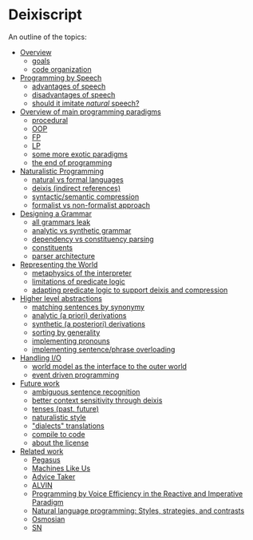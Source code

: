 # Deixiscript

An outline of the topics:

- [Overview]()
  - [goals](./overview/goals.md)
  - [code organization](./overview/code-organization.md)
- [Programming by Speech]()
  - [advantages of speech](./programming-by-speech/pros-and-cons.md#advantages-of-speech)
  - [disadvantages of speech](./programming-by-speech/pros-and-cons.md#disadvantages-of-speech)
  - [should it imitate _natural_ speech?](./programming-by-speech/why-natural-speech.md)
- [Overview of main programming paradigms]()
  - [procedural](./programming-paradigms/1-procedural.md)
  - [OOP](./programming-paradigms/2-object-oriented.md)
  - [FP](./programming-paradigms/3-functional-programming.md)
  - [LP](./programming-paradigms/4-logic-programming.md)
  - [some more exotic paradigms]()
  - [the end of programming](./programming-paradigms/6-the-end-of-programming.md)
- [Naturalistic Programming]()
  - [natural vs formal languages](./naturalistic-programming/natural-vs-formal.md)
  - [deixis (indirect references)](./naturalistic-programming/natural-vs-formal.md)
  - [syntactic/semantic compression](./naturalistic-programming/natural-vs-formal.md)
  - [formalist vs non-formalist approach]()
- [Designing a Grammar]()
  - [all grammars leak]()
  - [analytic vs synthetic grammar]()
  - [dependency vs constituency parsing]()
  - [constituents](./designing-a-grammar/constituents.md)
  - [parser architecture]()
- [Representing the World]()
  - [metaphysics of the interpreter]()
  - [limitations of predicate logic]()
  - [adapting predicate logic to support deixis and compression]()
- [Higher level abstractions]()
  - [matching sentences by synonymy](./higher-level-abstractions/matching-by-synonymy.md)
  - [analytic (a priori) derivations]()
  - [synthetic (a posteriori) derivations]()
  - [sorting by generality]()
  - [implementing pronouns]()
  - [implementing sentence/phrase overloading]()
- [Handling I/O]()
  - [world model as the interface to the outer world]()
  - [event driven programming]()
- [Future work]()
  - [ambiguous sentence recognition]()
  - [better context sensitivity through deixis]()
  - [tenses (past, future)]()
  - [naturalistic style]()
  - ["dialects" translations]()
  - [compile to code]()
  - [about the license]()
- [Related work]()
  - [Pegasus]()
  - [Machines Like Us]()
  - [Advice Taker]()
  - [ALVIN]()
  - [Programming by Voice Efficiency in the Reactive and Imperative Paradigm]()
  - [Natural language programming: Styles, strategies, and contrasts]()
  - [Osmosian]()
  - [SN]()